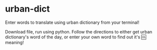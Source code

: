 # urban-dict
Enter words to translate using urban dictionary from your terminal!

Download file, run using python. Follow the directions to either get urban dictionary's word of the day, or enter your own word to find out it's :cool: meaning!

